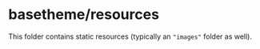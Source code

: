 # basetheme/resources

This folder contains static resources (typically an `"images"` folder as well).
